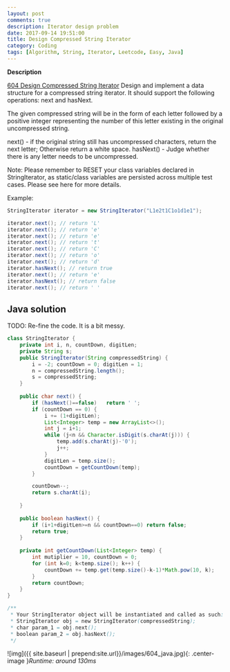 ```yaml
---
layout: post
comments: true
description: Iterator design problem
date: 2017-09-14 19:51:00
title: Design Compressed String Iterator
category: Coding
tags: [Algorithm, String, Iterator, Leetcode, Easy, Java]
---
```


**Description**

[604 Design Compressed String Iterator](https://leetcode.com/problems/design-compressed-string-iterator/description/)
Design and implement a data structure for a compressed string iterator. It should support the following operations: next and hasNext.

The given compressed string will be in the form of each letter followed by a positive integer representing the number of this letter existing in the original uncompressed string.

next() - if the original string still has uncompressed characters, return the next letter; Otherwise return a white space.
hasNext() - Judge whether there is any letter needs to be uncompressed.

Note:
Please remember to RESET your class variables declared in StringIterator, as static/class variables are persisted across multiple test cases. Please see here for more details.

Example:
```java
StringIterator iterator = new StringIterator("L1e2t1C1o1d1e1");

iterator.next(); // return 'L'
iterator.next(); // return 'e'
iterator.next(); // return 'e'
iterator.next(); // return 't'
iterator.next(); // return 'C'
iterator.next(); // return 'o'
iterator.next(); // return 'd'
iterator.hasNext(); // return true
iterator.next(); // return 'e'
iterator.hasNext(); // return false
iterator.next(); // return ' '
```


## Java solution
TODO: Re-fine the code. It is a bit messy.

```java
class StringIterator {
    private int i, n, countDown, digitLen;
    private String s;
    public StringIterator(String compressedString) {
        i = -2; countDown = 0; digitLen = 1;
        n = compressedString.length();
        s = compressedString;
    }
    
    public char next() {
        if (hasNext()==false)   return ' ';
        if (countDown == 0) {
            i += (1+digitLen);
            List<Integer> temp = new ArrayList<>();
            int j = i+1;
            while (j<n && Character.isDigit(s.charAt(j))) {
                temp.add(s.charAt(j)-'0');
                j++;
            }
            digitLen = temp.size();
            countDown = getCountDown(temp);
        }

        countDown--;
        return s.charAt(i);
        
    }
    
    public boolean hasNext() {
        if (i+1+digitLen>=n && countDown==0) return false;
        return true;
    }
    
    private int getCountDown(List<Integer> temp) {
        int mutiplier = 10, countDown = 0;
        for (int k=0; k<temp.size(); k++) {
            countDown += temp.get(temp.size()-k-1)*Math.pow(10, k);
        }
        return countDown;
    }
}

/**
 * Your StringIterator object will be instantiated and called as such:
 * StringIterator obj = new StringIterator(compressedString);
 * char param_1 = obj.next();
 * boolean param_2 = obj.hasNext();
 */
```
![img]({{ site.baseurl | prepend:site.url}}/images/604_java.jpg){: .center-image }*Runtime: around 130ms*

